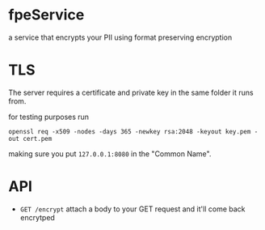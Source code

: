 # fpeService
a service that encrypts your PII using format preserving encryption

# TLS
The server requires a certificate and private key in the same folder it runs from. 

for testing purposes run 

```
openssl req -x509 -nodes -days 365 -newkey rsa:2048 -keyout key.pem -out cert.pem
```

making sure you put `127.0.0.1:8080` in the "Common Name".

# API

* `GET /encrypt` attach a body to your GET request and it'll come back encrytped
